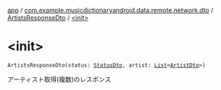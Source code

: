 [app](../../index.md) / [com.example.musicdictionaryandroid.data.remote.network.dto](../index.md) / [ArtistsResponseDto](index.md) / [&lt;init&gt;](./-init-.md)

# &lt;init&gt;

`ArtistsResponseDto(status: `[`StatusDto`](../-status-dto/index.md)`, artist: `[`List`](https://kotlinlang.org/api/latest/jvm/stdlib/kotlin.collections/-list/index.html)`<`[`ArtistDto`](../-artist-dto/index.md)`>)`

アーティスト取得(複数)のレスポンス

